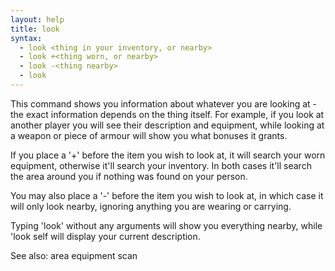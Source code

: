 ```yaml
---
layout: help
title: look
syntax:
  - look <thing in your inventory, or nearby>
  - look +<thing worn, or nearby>
  - look -<thing nearby>
  - look
---
```


This command shows you information about whatever you are looking at - the 
exact information depends on the thing itself.  For example, if you look at 
another player you will see their description and equipment, while looking 
at a weapon or piece of armour will show you what bonuses it grants.

If you place a '+' before the item you wish to look at, it will search your
worn equipment, otherwise it'll search your inventory.  In both cases it'll 
search the area around you if nothing was found on your person.

You may also place a '-' before the item you wish to look at, in which case
it will only look nearby, ignoring anything you are wearing or carrying.

Typing 'look' without any arguments will show you everything nearby, while
'look self will display your current description.

See also: area equipment scan
